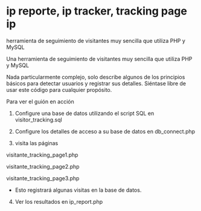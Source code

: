 # ip reporte, ip tracker, tracking page ip
herramienta de seguimiento de visitantes muy sencilla que utiliza PHP y MySQL

Una herramienta de seguimiento de visitantes muy sencilla que utiliza PHP y MySQL

Nada particularmente complejo, solo describe algunos de los principios básicos para detectar usuarios y registrar sus detalles. Siéntase libre de usar este código para cualquier propósito.

Para ver el guión en acción

1) Configure una base de datos utilizando el script SQL en visitor_tracking.sql

2) Configure los detalles de acceso a su base de datos en db_connect.php

3) visita las páginas

visitante_tracking_page1.php

visitante_tracking_page2.php

visitante_tracking_page3.php

- Esto registrará algunas visitas en la base de datos.

4) Ver los resultados en ip_report.php



